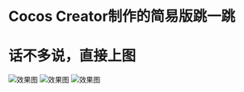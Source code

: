 # Cocos Creator制作的简易版跳一跳

# 话不多说，直接上图

![效果图](https://github.com/fctony/Jump/blob/master/showImg/1.png)
![效果图](https://github.com/fctony/Jump/blob/master/showImg/2.png)
![效果图](https://github.com/fctony/Jump/blob/master/showImg/3.png)
